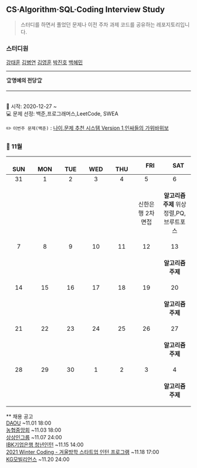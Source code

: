 ## CS·Algorithm·SQL·Coding Interview Study
<blockquote>스터디를 하면서 풀었던 문제나 이전 주차 과제 코드를 공유하는 레포지토리입니다.</blockquote>

### 스터디원

[강태훈](https://github.com/shuttlecock0) [김병연](https://github.com/whyWhale) [김영훈](https://github.com/kim0hoon) [박진호](https://github.com/zinozino1) [백혜민](https://github.com/HyeminBaek)

<hr>
🏆<b>명예의 전당</b>🏆

<hr>

<br> 📌 시작: 2020-12-27 ~
<br> 💻 문제 선정: 백준,프로그래머스,LeetCode, SWEA

✏️ `이번주 문제(백준)` : [나이](https://www.acmicpc.net/problem/1375),[문제 추천 시스템 Version 1](https://www.acmicpc.net/problem/21939),[인싸들의 가위바위보](https://www.acmicpc.net/problem/16986)

<h3> 📅 11월 </h3>


|　  SUN　  |　  MON　  |　  TUE　  |　  WED　  |　  THU　  |　  FRI　  |　  SAT　  |
|:---:|:---:|:---:|:---:|:---:|:---:|:---:|
|   31   |   1   |   2   |   3   |   4   |   5   |   6   |
||||||신한은행 2차 면접|<p><b>알고리즘 주제</b> 위상 정렬,PQ,브루트포스</p>|
|   7   |   8   |   9   |   10   |   11   |   12   |   13   |
|||||||<p><b>알고리즘 주제</b> </p>|
|   14   |   15   |   16   |   17   |   18   |   19   |   20   |
|||||||<p><b>알고리즘 주제</b> </p>|
|   21   |   22   |   23   |   24   |   25   |   26   |   27   |
|||||||<p><b>알고리즘 주제</b> </p>|
|   28   |   29   |   30   |   1   |   2   |   3   |   4   |
|||||||<p><b>알고리즘 주제</b></p>|



** 채용 공고
<br>[DAOU](https://recruit.daou.co.kr/) ~11.01 18:00
<br>[농협중앙회](https://nonghyup.career.co.kr/jobs/jobs_view.asp?ID=1061) ~11.03 18:00
<br>[상상인그룹](https://m.saramin.co.kr/job-search/view?rec_idx=41431046&cn=group-job&cns=top1000&t_ref=top1000&t_ref_content=generic) ~11.07 24:00
<br>[IBK기업은행 청년인턴](https://www.ibk.co.kr/engage/recruitDetailEngage.ibk?pageId=IR04020100&srno=151503) ~11.15 14:00
<br>[2021 Winter Coding - 겨울방학 스타트업 인턴 프로그램](https://programmers.co.kr/competitions/1771?slug=2021-winter-coding) ~11.18 17:00
<br>[KG모빌리언스](https://m.saramin.co.kr/job-search/view?rec_idx=41402616&cn=group-job&cns=top1000&t_ref=top1000&t_ref_content=generic) ~11.20 24:00
